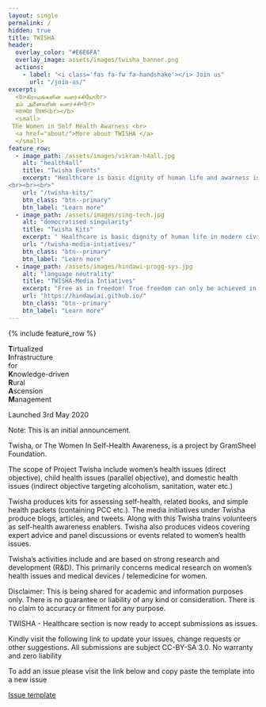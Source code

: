 ```yaml
---
layout: single
permalink: /
hidden: true
title: TWISHA
header:
  overlay_color: "#E6E6FA"
  overlay_image: assets/images/twisha_banner.png
  actions:
    - label: "<i class='fas fa-fw fa-handshake'></i> Join us"
      url: "/join-us/"
excerpt:
  <b>கிராமங்களின் வளர்ச்சியே<br>
  நம் அனைவரின் வளர்ச்சி<br>
  स्वास्थेव त्विषा<br></b>
  <small>
 The Women in Self Health Awarness <br>
  <a href="about/">More about TWISHA </a>
  </small>
feature_row:
  - image_path: /assets/images/vikram-h4all.jpg
    alt: "health4all"
    title: "Twisha Events"
    excerpt: "Healthcare is basic dignity of human life and awarness is the key to Health assessment and prevention of illnesses. This intiatives works towards developing awarness about women, child and community health issues and possible preventive measures along with some basic screening tools. TWISHA Kits include Self Assessing Kits, Health Kits Information Leaflets, guides and protocols.
<br><br><br>"
    url: "/twisha-kits/"
    btn_class: "btn--primary"
    btn_label: "Learn more"
  - image_path: /assets/images/sing-tech.jpg
    alt: "democratised singularity"
    title: "Twisha Kits"
    excerpt: " Healthcare is basic dignity of human life in modern civilization and awarness is the key to selfcare and prevention of illness. This intiative is  designed to provide awarness about basic women, child and community health related issues & preventive measures along with some basic screening tool. TWISHA kits  include Self Health Assessing Kits / Health Information Leaflets/ Guides and protocols.<br><br><br>"
    url: "/twisha-media-intiatives/"
    btn_class: "btn--primary"
    btn_label: "Learn more"
  - image_path: /assets/images/hindawi-progg-sys.jpg
    alt: "language neutrality"
    title: "TWISHA-Media Intiatives"
    excerpt: "Free as in freedom! True freedom can only be achieved in the most creative states of mind. The mind is most creative when free to work with the mother tongue. TWISHA  together with Project Hindawi is ushering in lanaguage neutrality across technical domains."
    url: "https://hindawiai.github.io/"
    btn_class: "btn--primary"
    btn_label: "Learn more"      
---
```


{% include feature_row %}

<b>T</b>irtualized         <br>
<b>I</b>nfrastructure      <br>
    for                    <br>
<b>K</b>nowledge-driven    <br> 
<b>R</b>ural               <br>
<b>A</b>scension           <br>
<b>M</b>anagement          <br>

Launched 3rd May 2020

Note: This is an initial announcement. 

Twisha, or The Women In Self-Health Awareness, is a project by GramSheel Foundation. 

The scope of Project Twisha include women’s health issues (direct objective), child health issues (parallel objective), and domestic health issues (indirect objective targeting alcoholism, sanitation, water etc.)

Twisha produces kits for assessing self-health, related books, and simple health packets (containing PCC etc.). The media initiatives under Twisha produce blogs, articles, and tweets. Along with this Twisha trains volunteers as self-health awareness enablers. Twisha also produces videos covering expert advice and panel discussions or events related to women’s health issues.

Twisha’s activities include and are based on strong research and development (R&D). This primarily concerns medical research on women’s health issues and medical devices / telemedicine for women.
 

Disclaimer: This is being shared for academic and information purposes only. There is no guarantee or liability of any kind or consideration. There is no claim to accuracy or fitment for any purpose.

TWISHA - Healthcare section is now ready to accept submissions as issues.

Kindly visit the following link to update your issues, change requests or other suggestions. All submissions are subject CC-BY-SA 3.0. No warranty and zero liability

To add an issue please visit the link below and copy paste the template into a new issue

[Issue template](https://github.com/projectvikram/healthcare/issues/1)
